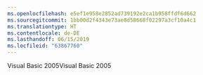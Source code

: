 ```yaml
---
ms.openlocfilehash: e5ef1e958e2852ad739192e2ca1b958ffdf6d662
ms.sourcegitcommit: 1bb00d2f4343e73ae8d58668f02297a3cf10a4c1
ms.translationtype: HT
ms.contentlocale: de-DE
ms.lasthandoff: 06/15/2019
ms.locfileid: "63867760"
---
```

<span data-ttu-id="714b4-101">Visual Basic 2005</span><span class="sxs-lookup"><span data-stu-id="714b4-101">Visual Basic 2005</span></span>